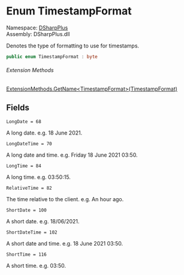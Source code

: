 # Enum TimestampFormat

Namespace: [DSharpPlus](DSharpPlus.md)  
Assembly: DSharpPlus.dll

Denotes the type of formatting to use for timestamps.

```csharp
public enum TimestampFormat : byte
```

###### Extension Methods

[ExtensionMethods.GetName<TimestampFormat\>\(TimestampFormat\)](DSharpPlus.SlashCommands.ExtensionMethods.md\#DSharpPlus\_SlashCommands\_ExtensionMethods\_GetName\_\_1\_\_\_0\_)

## Fields

`LongDate = 68` 

A long date. e.g. 18 June 2021.

`LongDateTime = 70` 

A long date and time. e.g. Friday 18 June 2021 03:50.

`LongTime = 84` 

A long time. e.g. 03:50:15.

`RelativeTime = 82` 

The time relative to the client. e.g. An hour ago.

`ShortDate = 100` 

A short date. e.g. 18/06/2021.

`ShortDateTime = 102` 

A short date and time. e.g. 18 June 2021 03:50.

`ShortTime = 116` 

A short time. e.g. 03:50.

